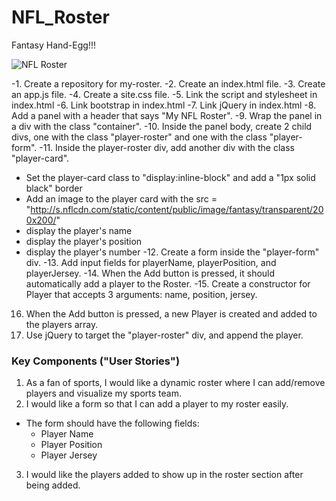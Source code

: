 # NFL_Roster
Fantasy Hand-Egg!!!

![NFL Roster](http://i61.tinypic.com/5nvwuq.png)

-1. Create a repository for my-roster.
-2. Create an index.html file.
-3. Create an app.js file.
-4. Create a site.css file.
-5. Link the script and stylesheet in index.html
-6. Link bootstrap in index.html
-7. Link jQuery in index.html
-8. Add a panel with a header that says "My NFL Roster".
-9. Wrap the panel in a div with the class "container".
-10. Inside the panel body, create 2 child divs, one with the class "player-roster" and one with the class "player-form".
-11. Inside the player-roster div, add another div with the class "player-card". 
  - Set the player-card class to "display:inline-block" and add a "1px solid black" border
  - Add an image to the player card with the src = "http://s.nflcdn.com/static/content/public/image/fantasy/transparent/200x200/"
  - display the player's name
  - display the player's position
  - display the player's number
-12. Create a form inside the "player-form" div.
-13. Add input fields for playerName, playerPosition, and playerJersey.
-14. When the Add button is pressed, it should automatically add a player to the Roster.
-15. Create a constructor for Player that accepts 3 arguments: name, position, jersey.
16. When the Add button is pressed, a new Player is created and added to the players array.
17. Use jQuery to target the "player-roster" div, and append the player.

### Key Components ("User Stories")
1. As a fan of sports, I would like a dynamic roster where I can add/remove players and visualize my sports team.
2. I would like a form so that I can add a player to my roster easily.
  - The form should have the following fields:
    - Player Name
    - Player Position
    - Player Jersey
3. I would like the players added to show up in the roster section after being added.

